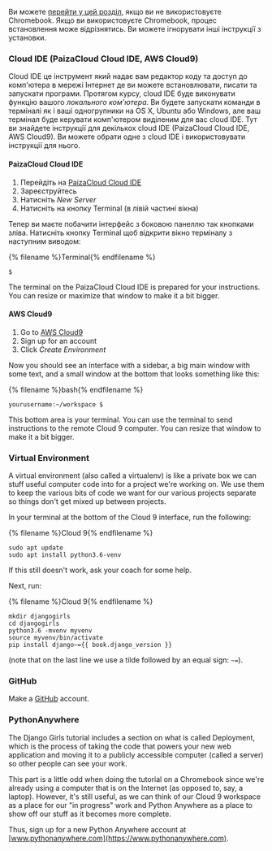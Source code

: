 Ви можете [перейти у цей розділ](http://tutorial.djangogirls.org/en/installation/#install-python), якщо ви не використовуєте Chromebook. Якщо ви використовуєте Chromebook, процес встановлення може відрізнятись. Ви можете ігнорувати інші інструкції з установки.

### Cloud IDE (PaizaCloud Cloud IDE, AWS Cloud9)

Cloud IDE це інструмент який надає вам редактор коду та доступ до комп'ютера в мережі Інтернет де ви можете встановлювати, писати та запускати програми. Протягом курсу, сloud IDE буде виконувати функцію вашого *локального ком'ютера*. Ви будете запускати команди в терміналі як і ваші одногрупники на OS X, Ubuntu або Windows, але ваш термінал буде керувати комп'ютером виділеним для вас сloud IDE. Тут ви знайдете інструкції для декількох cloud IDE (PaizaCloud Cloud IDE, AWS Cloud9). Ви можете обрати одне з cloud IDE і використовувати інструкції для нього.

#### PaizaCloud Cloud IDE

1. Перейдіть на [PaizaCloud Cloud IDE](https://paiza.cloud/)
2. Зареєструйтесь
3. Натисніть *New Server*
4. Натисніть на кнопку Terminal (в лівій частині вікна)

Тепер ви маєте побачити інтерфейс з боковою панеллю так кнопками зліва. Натисніть кнопку Terminal щоб відкрити вікно терміналу з наступним виводом:

{% filename %}Terminal{% endfilename %}

    $
    

The terminal on the PaizaCloud Cloud IDE is prepared for your instructions. You can resize or maximize that window to make it a bit bigger.

#### AWS Cloud9

1. Go to [AWS Cloud9](https://aws.amazon.com/cloud9/)
2. Sign up for an account
3. Click *Create Environment*

Now you should see an interface with a sidebar, a big main window with some text, and a small window at the bottom that looks something like this:

{% filename %}bash{% endfilename %}

    yourusername:~/workspace $
    

This bottom area is your terminal. You can use the terminal to send instructions to the remote Cloud 9 computer. You can resize that window to make it a bit bigger.

### Virtual Environment

A virtual environment (also called a virtualenv) is like a private box we can stuff useful computer code into for a project we're working on. We use them to keep the various bits of code we want for our various projects separate so things don't get mixed up between projects.

In your terminal at the bottom of the Cloud 9 interface, run the following:

{% filename %}Cloud 9{% endfilename %}

    sudo apt update
    sudo apt install python3.6-venv
    

If this still doesn't work, ask your coach for some help.

Next, run:

{% filename %}Cloud 9{% endfilename %}

    mkdir djangogirls
    cd djangogirls
    python3.6 -mvenv myvenv
    source myvenv/bin/activate
    pip install django~={{ book.django_version }}
    

(note that on the last line we use a tilde followed by an equal sign: `~=`).

### GitHub

Make a [GitHub](https://github.com) account.

### PythonAnywhere

The Django Girls tutorial includes a section on what is called Deployment, which is the process of taking the code that powers your new web application and moving it to a publicly accessible computer (called a server) so other people can see your work.

This part is a little odd when doing the tutorial on a Chromebook since we're already using a computer that is on the Internet (as opposed to, say, a laptop). However, it's still useful, as we can think of our Cloud 9 workspace as a place for our "in progress" work and Python Anywhere as a place to show off our stuff as it becomes more complete.

Thus, sign up for a new Python Anywhere account at [www.pythonanywhere.com](https://www.pythonanywhere.com).